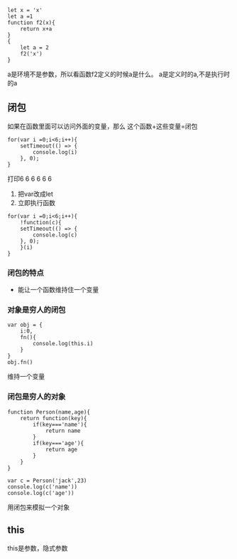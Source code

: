 ```
let x = 'x'
let a =1
function f2(x){
    return x+a
}
{
    let a = 2
    f2('x')
}
```
a是环境不是参数，所以看函数f2定义的时候a是什么。
a是定义时的a,不是执行时的a
## 闭包
如果在函数里面可以访问外面的变量，那么
这个函数+这些变量=闭包

```
for(var i =0;i<6;i++){
    setTimeout(() => {
        console.log(i)
    }, 0);
}
```
打印6 6 6 6 6 6 
1. 把var改成let
2. 立即执行函数
```
for(var i =0;i<6;i++){
    !function(c){
    setTimeout(() => {
        console.log(c)
    }, 0);
    }(i)
}
```

### 闭包的特点
- 能让一个函数维持住一个变量

### 对象是穷人的闭包
```
var obj = {
    i:0,
    fn(){
        console.log(this.i)
    }
}
obj.fn()
```
维持一个变量

### 闭包是穷人的对象
```
function Person(name,age){
    return function(key){
        if(key==='name'){
            return name
        }
        if(key==='age'){
            return age
        }
    }
}

var c = Person('jack',23)
console.log(c('name'))
console.log(c('age'))
```
用闭包来模拟一个对象

## this
this是参数，隐式参数